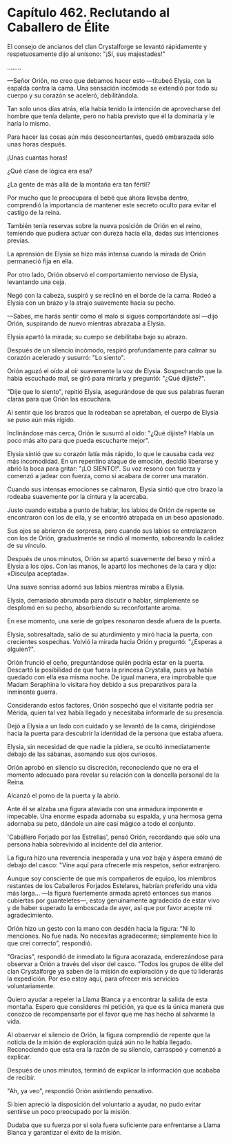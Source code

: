 
# Capítulo 462. Reclutando al Caballero de Élite


El consejo de ancianos del clan Crystalforge se levantó rápidamente y respetuosamente dijo al unísono: "¡Sí, sus majestades!"

….....

—Señor Orión, no creo que debamos hacer esto —titubeó Elysia, con la espalda contra la cama. Una sensación incómoda se extendió por todo su cuerpo y su corazón se aceleró, debilitándola.

Tan solo unos días atrás, ella había tenido la intención de aprovecharse del hombre que tenía delante, pero no había previsto que él la dominaría y le haría lo mismo.

Para hacer las cosas aún más desconcertantes, quedó embarazada sólo unas horas después.

¡Unas cuantas horas!

¿Qué clase de lógica era esa?

¿La gente de más allá de la montaña era tan fértil?

Por mucho que le preocupara el bebé que ahora llevaba dentro, comprendió la importancia de mantener este secreto oculto para evitar el castigo de la reina.

También tenía reservas sobre la nueva posición de Orión en el reino, temiendo que pudiera actuar con dureza hacia ella, dadas sus intenciones previas.

La aprensión de Elysia se hizo más intensa cuando la mirada de Orión permaneció fija en ella.

Por otro lado, Orión observó el comportamiento nervioso de Elysia, levantando una ceja.

Negó con la cabeza, suspiró y se reclinó en el borde de la cama. Rodeó a Elysia con un brazo y la atrajo suavemente hacia su pecho.

—Sabes, me harás sentir como el malo si sigues comportándote así —dijo Orión, suspirando de nuevo mientras abrazaba a Elysia.

Elysia apartó la mirada; su cuerpo se debilitaba bajo su abrazo.

Después de un silencio incómodo, respiró profundamente para calmar su corazón acelerado y susurró: "Lo siento".

Orión aguzó el oído al oír suavemente la voz de Elysia. Sospechando que la había escuchado mal, se giró para mirarla y preguntó: "¿Qué dijiste?".

"Dije que lo siento", repitió Elysia, asegurándose de que sus palabras fueran claras para que Orión las escuchara.

Al sentir que los brazos que la rodeaban se apretaban, el cuerpo de Elysia se puso aún más rígido.

Inclinándose más cerca, Orión le susurró al oído: "¿Qué dijiste? Habla un poco más alto para que pueda escucharte mejor".

Elysia sintió que su corazón latía más rápido, lo que le causaba cada vez más incomodidad. En un repentino ataque de emoción, decidió liberarse y abrió la boca para gritar: "¡LO SIENTO!". Su voz resonó con fuerza y comenzó a jadear con fuerza, como si acabara de correr una maratón.

Cuando sus intensas emociones se calmaron, Elysia sintió que otro brazo la rodeaba suavemente por la cintura y la acercaba.

Justo cuando estaba a punto de hablar, los labios de Orión de repente se encontraron con los de ella, y se encontró atrapada en un beso apasionado.

Sus ojos se abrieron de sorpresa, pero cuando sus labios se entrelazaron con los de Orión, gradualmente se rindió al momento, saboreando la calidez de su vínculo.

Después de unos minutos, Orión se apartó suavemente del beso y miró a Elysia a los ojos. Con las manos, le apartó los mechones de la cara y dijo: «Disculpa aceptada».

Una suave sonrisa adornó sus labios mientras miraba a Elysia.

Elysia, demasiado abrumada para discutir o hablar, simplemente se desplomó en su pecho, absorbiendo su reconfortante aroma.

En ese momento, una serie de golpes resonaron desde afuera de la puerta.

Elysia, sobresaltada, salió de su aturdimiento y miró hacia la puerta, con crecientes sospechas. Volvió la mirada hacia Orión y preguntó: "¿Esperas a alguien?".

Orión frunció el ceño, preguntándose quién podría estar en la puerta. Descartó la posibilidad de que fuera la princesa Crystalia, pues ya había quedado con ella esa misma noche. De igual manera, era improbable que Madam Seraphina lo visitara hoy debido a sus preparativos para la inminente guerra.

Considerando estos factores, Orión sospechó que el visitante podría ser Mérida, quien tal vez había llegado y necesitaba informarle de su presencia.

Dejó a Elysia a un lado con cuidado y se levantó de la cama, dirigiéndose hacia la puerta para descubrir la identidad de la persona que estaba afuera.

Elysia, sin necesidad de que nadie la pidiera, se ocultó inmediatamente debajo de las sábanas, asomando sus ojos curiosos.

Orión aprobó en silencio su discreción, reconociendo que no era el momento adecuado para revelar su relación con la doncella personal de la Reina.

Alcanzó el pomo de la puerta y la abrió.

Ante él se alzaba una figura ataviada con una armadura imponente e impecable. Una enorme espada adornaba su espalda, y una hermosa gema adornaba su peto, dándole un aire casi mágico a todo el conjunto.

'Caballero Forjado por las Estrellas', pensó Orión, recordando que sólo una persona había sobrevivido al incidente del día anterior.

La figura hizo una reverencia inesperada y una voz baja y áspera emanó de debajo del casco: "Vine aquí para ofrecerle mis respetos, señor extranjero.

Aunque soy consciente de que mis compañeros de equipo, los miembros restantes de los Caballeros Forjados Estelares, habrían preferido una vida más larga... —la figura fuertemente armada apretó entonces sus manos cubiertas por guanteletes—, estoy genuinamente agradecido de estar vivo y de haber superado la emboscada de ayer, así que por favor acepte mi agradecimiento.

Orión hizo un gesto con la mano con desdén hacia la figura: "Ni lo menciones. No fue nada. No necesitas agradecerme; simplemente hice lo que creí correcto", respondió.

"Gracias", respondió de inmediato la figura acorazada, enderezándose para observar a Orión a través del visor del casco. "Todos los grupos de élite del clan Crystalforge ya saben de la misión de exploración y de que tú liderarás la expedición. Por eso estoy aquí, para ofrecer mis servicios voluntariamente.

Quiero ayudar a repeler la Llama Blanca y a encontrar la salida de esta montaña. Espero que consideres mi petición, ya que es la única manera que conozco de recompensarte por el favor que me has hecho al salvarme la vida.

Al observar el silencio de Orión, la figura comprendió de repente que la noticia de la misión de exploración quizá aún no le había llegado. Reconociendo que esta era la razón de su silencio, carraspeó y comenzó a explicar.

Después de unos minutos, terminó de explicar la información que acababa de recibir.

"Ah, ya veo", respondió Orión asintiendo pensativo.

Si bien apreció la disposición del voluntario a ayudar, no pudo evitar sentirse un poco preocupado por la misión.

Dudaba que su fuerza por sí sola fuera suficiente para enfrentarse a Llama Blanca y garantizar el éxito de la misión.